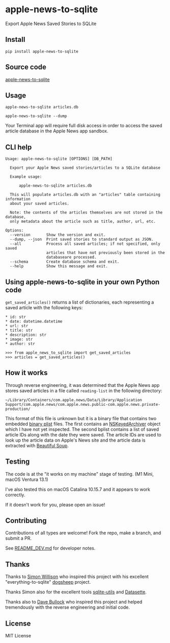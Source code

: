 # apple-news-to-sqlite

Export Apple News Saved Stories to SQLite

## Install

    pip install apple-news-to-sqlite

## Source code

[apple-news-to-sqlite](https://github.com/RhetTbull/apple-news-to-sqlite)

## Usage

    apple-news-to-sqlite articles.db
    
    apple-news-to-sqlite --dump

Your Terminal app will require full disk access in order to access the saved article database in the Apple News app sandbox.

## CLI help

<!-- [[[cog
import cog
from apple_news_to_sqlite.cli import cli
from click.testing import CliRunner
runner = CliRunner()
result = runner.invoke(cli, ["--help"])
help = result.output.replace("Usage: cli", "Usage: apple-news-to-sqlite")
cog.out(
    "```\n{}\n```".format(help)
)
]]] -->
```
Usage: apple-news-to-sqlite [OPTIONS] [DB_PATH]

  Export your Apple News saved stories/articles to a SQLite database

  Example usage:

      apple-news-to-sqlite articles.db

  This will populate articles.db with an "articles" table containing information
  about your saved articles.

  Note: the contents of the articles themselves are not stored in the database,
  only metadata about the article such as title, author, url, etc.

Options:
  --version       Show the version and exit.
  --dump, --json  Print saved stories to standard output as JSON.
  --all           Process all saved articles; if not specified, only saved
                  articles that have not previously been stored in the
                  databaseare processed.
  --schema        Create database schema and exit.
  --help          Show this message and exit.

```
<!-- [[[end]]] -->

## Using apple-news-to-sqlite in your own Python code

`get_saved_articles()` returns a list of dictionaries, each representing a saved article with the
following keys:

    * id: str
    * date: datetime.datetime
    * url: str
    * title: str
    * description: str
    * image: str
    * author: str

```pycon
>>> from apple_news_to_sqlite import get_saved_articles
>>> articles = get_saved_articles()
```

## How it works

Through reverse engineering, it was determined that the Apple News app stores
saved articles in a file called `reading-list` in the following directory:

`~/Library/Containers/com.apple.news/Data/Library/Application Support/com.apple.news/com.apple.news.public-com.apple.news.private-production/`

This format of this file is unknown but it is a binary file that contains two embedded 
[binary plist](https://medium.com/@karaiskc/understanding-apples-binary-property-list-format-281e6da00dbd)
files. The first contains an [NSKeyedArchiver](https://developer.apple.com/documentation/foundation/nskeyedarchiver)
object which I have not yet inspected. The second bplist contains a list of saved article IDs along with the date
they were saved. The article IDs are used to look up the article data on Apple's News site and the article data
is extracted with [Beautiful Soup](https://www.crummy.com/software/BeautifulSoup/).

## Testing

The code is at the "it works on my machine" stage of testing. (M1 Mini, macOS Ventura 13.1)

I've also tested this on macOS Catalina 10.15.7 and it appears to work correctly.

If it doesn't work for you, please open an issue!

## Contributing

Contributions of all types are welcome! Fork the repo, make a branch, and submit a PR.

See [README_DEV.md](README_DEV.md) for developer notes.

## Thanks

Thanks to [Simon Willison](https://simonwillison.net/) who inspired this project
with his excellent "everything-to-sqlite" [dogsheep](https://github.com/dogsheep) project.

Thanks Simon also for the excellent tools
[sqlite-utils](https://github.com/simonw/sqlite-utils) and [Datasette](https://datasette.io).

Thanks also to [Dave Bullock](https://github.com/eecue) who inspired this project and helped
tremendously with the reverse engineering and initial code.

## License

MIT License

